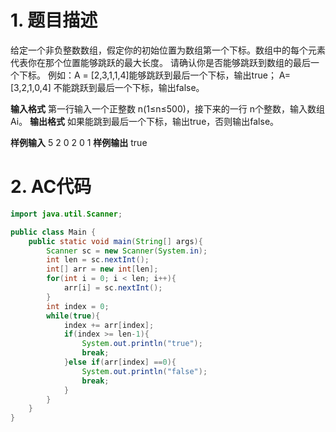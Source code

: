 ﻿# 1. 题目描述
给定一个非负整数数组，假定你的初始位置为数组第一个下标。数组中的每个元素代表你在那个位置能够跳跃的最大长度。
请确认你是否能够跳跃到数组的最后一个下标。
例如：A = [2,3,1,1,4]能够跳跃到最后一个下标，输出true；
A=[3,2,1,0,4] 不能跳跃到最后一个下标，输出false。

**输入格式**
第一行输入一个正整数 n(1≤n≤500)，接下来的一行 n个整数，输入数组 Ai。
**输出格式**
如果能跳到最后一个下标，输出true，否则输出false。

**样例输入**
5
2 0 2 0 1
**样例输出**
true

# 2. AC代码
```java
import java.util.Scanner;

public class Main {
	public static void main(String[] args){
		Scanner sc = new Scanner(System.in);
		int len = sc.nextInt();
		int[] arr = new int[len];
		for(int i = 0; i < len; i++){
			arr[i] = sc.nextInt();
		}
		int index = 0;
		while(true){
			index += arr[index];
			if(index >= len-1){
				System.out.println("true");
				break;
			}else if(arr[index] ==0){
				System.out.println("false");
				break;
			}
		}
	}
}
```

